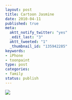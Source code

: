 ```yaml
--- 
layout: post
title: Cartoon Jasmine
date: 2010-04-11
published: true
meta: 
  aktt_notify_twitter: "yes"
  _edit_last: "3"
  aktt_tweeted: "1"
  _thumbnail_id: "135942285"
keywords: 
- iPhone
- toonpaint
type: post
categories: 
- family
status: publish
---
```

[![](http://andyeick.com/blog/wp-content/uploads/2010/04/IMG_2238-225x300.jpg)](http://andyeick.com/blog/2010/04/11/cartoon-jasmine/img_2238/)
